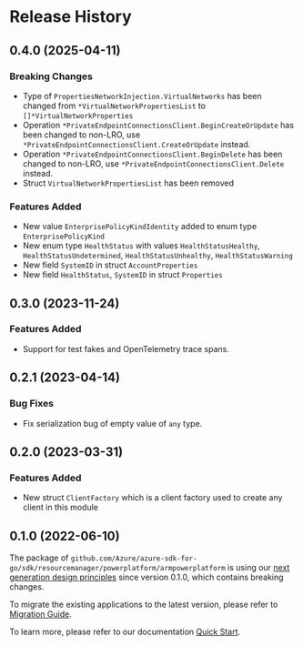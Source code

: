 # Release History

## 0.4.0 (2025-04-11)
### Breaking Changes

- Type of `PropertiesNetworkInjection.VirtualNetworks` has been changed from `*VirtualNetworkPropertiesList` to `[]*VirtualNetworkProperties`
- Operation `*PrivateEndpointConnectionsClient.BeginCreateOrUpdate` has been changed to non-LRO, use `*PrivateEndpointConnectionsClient.CreateOrUpdate` instead.
- Operation `*PrivateEndpointConnectionsClient.BeginDelete` has been changed to non-LRO, use `*PrivateEndpointConnectionsClient.Delete` instead.
- Struct `VirtualNetworkPropertiesList` has been removed

### Features Added

- New value `EnterprisePolicyKindIdentity` added to enum type `EnterprisePolicyKind`
- New enum type `HealthStatus` with values `HealthStatusHealthy`, `HealthStatusUndetermined`, `HealthStatusUnhealthy`, `HealthStatusWarning`
- New field `SystemID` in struct `AccountProperties`
- New field `HealthStatus`, `SystemID` in struct `Properties`


## 0.3.0 (2023-11-24)
### Features Added

- Support for test fakes and OpenTelemetry trace spans.


## 0.2.1 (2023-04-14)
### Bug Fixes

- Fix serialization bug of empty value of `any` type.


## 0.2.0 (2023-03-31)
### Features Added

- New struct `ClientFactory` which is a client factory used to create any client in this module


## 0.1.0 (2022-06-10)

The package of `github.com/Azure/azure-sdk-for-go/sdk/resourcemanager/powerplatform/armpowerplatform` is using our [next generation design principles](https://azure.github.io/azure-sdk/general_introduction.html) since version 0.1.0, which contains breaking changes.

To migrate the existing applications to the latest version, please refer to [Migration Guide](https://aka.ms/azsdk/go/mgmt/migration).

To learn more, please refer to our documentation [Quick Start](https://aka.ms/azsdk/go/mgmt).